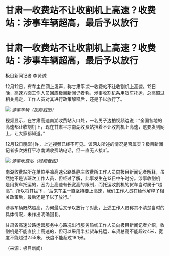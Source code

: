 # 甘肃一收费站不让收割机上高速？收费站：涉事车辆超高，最后予以放行

# 甘肃一收费站不让收割机上高速？收费站：涉事车辆超高，最后予以放行

极目新闻记者 李贤诚

12月12日，有车主在网上发声，称甘肃平凉一收费站不让收割机上高速。12日晚，高速方面工作人员回应极目新闻记者称，涉事收割机系用货车托运，总高超过相关规定，工作人员对其进行政策解释后，还是予以放行了。

![](https://inews.gtimg.com/om_bt/Oj_fLnGalZ9_NNQqKAR_ZqHss4u0AJhHbwMNBSz3Unmj8AA/1000)
_涉事车辆（视频截图）_

视频显示，在甘肃高速南湖收费站入口处，一名男子边拍视频边说：“全国各地的高速都让收割机上，现在甘肃平凉南湖收费站挡着不让收割机上高速，这要发到网上，让大家都知道。”

12月12日晚6时许，上述视频已经不可见。该网友所述的情况是否属实？极目新闻记者多次拨打平凉南湖收费站电话，但一直无人接听。

![](https://inews.gtimg.com/om_bt/OgWXo9KyCBuQ9J6BxJ4c_LsBPPNpd4BqTNj4jDeEqDnZAAA/1000)
_涉事收费站（视频截图）_

南湖收费站所在单位平凉高速公路处静庄收费所工作人员向极目新闻记者解释，虽然她不是该班次工作人员，但经过了解，此事发生在12日中午时分。涉事收割机是用货车托运的，因为上高速有长宽高的限制，而托运收割机的货车当时属于“超高”，所以将其拦下，“后来车主一直坚持要上高速，我们工作人员在给他解释了相关政策后，最后还是予以了放行。”

涉事车辆既然超高，为何最后又予以放行？对此，上述工作人员称其不清楚当时的具体情况，未作出明确回复。

甘肃省高速公路运营服务中心路况出行服务热线工作人员向极目新闻记者介绍，收割机是不能直接上高速的，但可以采用半挂货车托运，车货总高不能超过4米，宽度不能超过2.55米，长度不能超过18.1米。

（来源：极目新闻）

